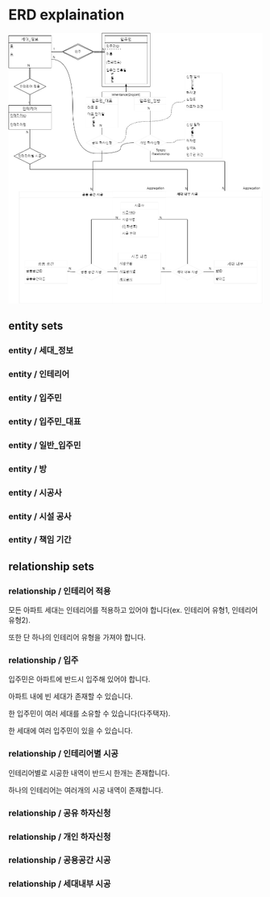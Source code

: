 # ERD explaination

![ERD](./ERD.png)

## entity sets

### entity / 세대_정보

### entity / 인테리어

### entity / 입주민

### entity / 입주민_대표

### entity / 일반_입주민

### entity / 방

### entity / 시공사

### entity / 시설 공사

### entity / 책임 기간

## relationship sets

### relationship / 인테리어 적용

모든 아파트 세대는 인테리어를 적용하고 있어야 합니다(ex. 인테리어 유형1, 인테리어 유형2). 

또한 단 하나의 인테리어 유형을 가져야 합니다.

### relationship / 입주

입주민은 아파트에 반드시 입주해 있어야 합니다.

아파트 내에 빈 세대가 존재할 수 있습니다.

한 입주민이 여러 세대를 소유할 수 있습니다(다주택자).

한 세대에 여러 입주민이 있을 수 있습니다.

### relationship / 인테리어별 시공

인테리어별로 시공한 내역이 반드시 한개는 존재합니다.

하나의 인테리어는 여러개의 시공 내역이 존재합니다.

### relationship / 공유 하자신청

### relationship / 개인 하자신청

### relationship / 공용공간 시공

### relationship / 세대내부 시공

